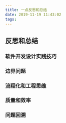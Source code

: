 ```yaml
---
title: 一点反思和总结
date: 2019-11-19 11:43:02
tags:
---
```


## 反思和总结

### 软件开发设计实践技巧

### 边界问题


### 流程化和工程思维


### 质量和效率


### 问题回溯

